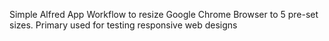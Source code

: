 Simple Alfred App Workflow to resize Google Chrome Browser to 5 pre-set sizes. Primary used for testing responsive web designs
